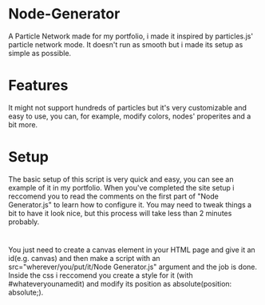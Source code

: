 # Node-Generator
A Particle Network made for my portfolio, i made it inspired by particles.js' particle network mode. It doesn't run as smooth but i made its setup as simple as possible.
# Features
It might not support hundreds of particles but it's very customizable and easy to use, you can, for example, modify colors, nodes' properites and a bit more.
# Setup
The basic setup of this script is very quick and easy, you can see an example of it in my portfolio.
When you've completed the site setup i reccomend you to read the comments on the first part of "Node Generator.js" to learn how to configure it.
You may need to tweak things a bit to have it look nice, but this process will take less than 2 minutes probably.
# 
You just need to create a canvas element in your HTML page and give it an id(e.g. canvas) and then make a script with an src="wherever/you/put/it/Node Generator.js" argument and the job is done.
Inside the css i reccomend you create a style for it (with #whateveryounamedit) and modify its position as absolute(position: absolute;).
